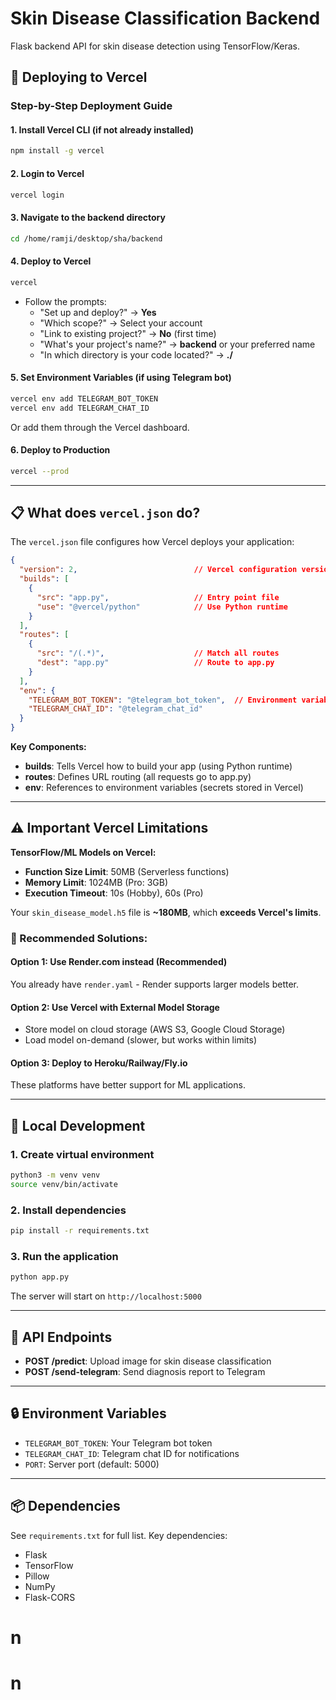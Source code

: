 # Skin Disease Classification Backend

Flask backend API for skin disease detection using TensorFlow/Keras.

## 🚀 Deploying to Vercel

### Step-by-Step Deployment Guide

#### 1. **Install Vercel CLI** (if not already installed)
```bash
npm install -g vercel
```

#### 2. **Login to Vercel**
```bash
vercel login
```

#### 3. **Navigate to the backend directory**
```bash
cd /home/ramji/desktop/sha/backend
```

#### 4. **Deploy to Vercel**
```bash
vercel
```
- Follow the prompts:
  - "Set up and deploy?" → **Yes**
  - "Which scope?" → Select your account
  - "Link to existing project?" → **No** (first time)
  - "What's your project's name?" → **backend** or your preferred name
  - "In which directory is your code located?" → **./**

#### 5. **Set Environment Variables** (if using Telegram bot)
```bash
vercel env add TELEGRAM_BOT_TOKEN
vercel env add TELEGRAM_CHAT_ID
```
Or add them through the Vercel dashboard.

#### 6. **Deploy to Production**
```bash
vercel --prod
```

---

## 📋 What does `vercel.json` do?

The `vercel.json` file configures how Vercel deploys your application:

```json
{
  "version": 2,                          // Vercel configuration version
  "builds": [
    {
      "src": "app.py",                   // Entry point file
      "use": "@vercel/python"            // Use Python runtime
    }
  ],
  "routes": [
    {
      "src": "/(.*)",                    // Match all routes
      "dest": "app.py"                   // Route to app.py
    }
  ],
  "env": {
    "TELEGRAM_BOT_TOKEN": "@telegram_bot_token",  // Environment variables
    "TELEGRAM_CHAT_ID": "@telegram_chat_id"
  }
}
```

**Key Components:**
- **builds**: Tells Vercel how to build your app (using Python runtime)
- **routes**: Defines URL routing (all requests go to app.py)
- **env**: References to environment variables (secrets stored in Vercel)

---

## ⚠️ Important Vercel Limitations

**TensorFlow/ML Models on Vercel:**
- **Function Size Limit**: 50MB (Serverless functions)
- **Memory Limit**: 1024MB (Pro: 3GB)
- **Execution Timeout**: 10s (Hobby), 60s (Pro)

Your `skin_disease_model.h5` file is **~180MB**, which **exceeds Vercel's limits**.

### 🔧 Recommended Solutions:

#### Option 1: Use Render.com instead (Recommended)
You already have `render.yaml` - Render supports larger models better.

#### Option 2: Use Vercel with External Model Storage
- Store model on cloud storage (AWS S3, Google Cloud Storage)
- Load model on-demand (slower, but works within limits)

#### Option 3: Deploy to Heroku/Railway/Fly.io
These platforms have better support for ML applications.

---

## 🏃 Local Development

### 1. Create virtual environment
```bash
python3 -m venv venv
source venv/bin/activate
```

### 2. Install dependencies
```bash
pip install -r requirements.txt
```

### 3. Run the application
```bash
python app.py
```

The server will start on `http://localhost:5000`

---

## 📝 API Endpoints

- **POST /predict**: Upload image for skin disease classification
- **POST /send-telegram**: Send diagnosis report to Telegram

---

## 🔒 Environment Variables

- `TELEGRAM_BOT_TOKEN`: Your Telegram bot token
- `TELEGRAM_CHAT_ID`: Telegram chat ID for notifications
- `PORT`: Server port (default: 5000)

---

## 📦 Dependencies

See `requirements.txt` for full list. Key dependencies:
- Flask
- TensorFlow
- Pillow
- NumPy
- Flask-CORS
# n
# n
